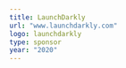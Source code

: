 ```yaml
---
title: LaunchDarkly
url: "www.launchdarkly.com"
logo: launchdarkly
type: sponsor
year: "2020"
---
```

